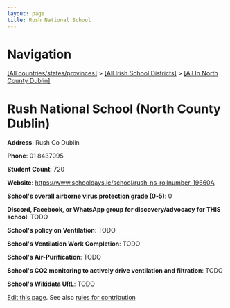 ```yaml
---
layout: page
title: Rush National School
---
```

# Navigation

[[All countries/states/provinces]](../../..) > [[All Irish School Districts]](../..) > [[All In North County Dublin]](..)

# Rush National School (North County Dublin)

**Address**: Rush Co Dublin

**Phone**: 01 8437095

**Student Count**: 720

**Website**: <https://www.schooldays.ie/school/rush-ns-rollnumber-19660A>

**School's overall airborne virus protection grade (0-5)**: 0

**Discord, Facebook, or WhatsApp group for discovery/advocacy for THIS school**: TODO

**School's policy on Ventilation**: TODO

**School's Ventilation Work Completion**: TODO

**School's Air-Purification**: TODO

**School's CO2 monitoring to actively drive ventilation and filtration**: TODO

**School's Wikidata URL**: TODO


[Edit this page](https://github.com/ventilate-schools/Ireland/edit/main/./Dublin_North_County_Dublin/Rush_National_School.md). See also [rules for contribution](../../../contribution-rules/)